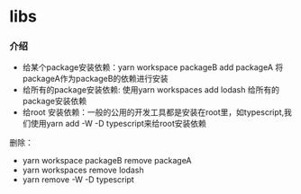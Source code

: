 # libs

### 介绍


+ 给某个package安装依赖：yarn workspace packageB add packageA 将packageA作为packageB的依赖进行安装
+ 给所有的package安装依赖: 使用yarn workspaces add lodash 给所有的package安装依赖
+ 给root 安装依赖：一般的公用的开发工具都是安装在root里，如typescript,我们使用yarn add -W -D typescript来给root安装依赖
  
删除：

+ yarn workspace packageB remove packageA
+ yarn workspaces remove lodash
+ yarn remove -W -D typescript


